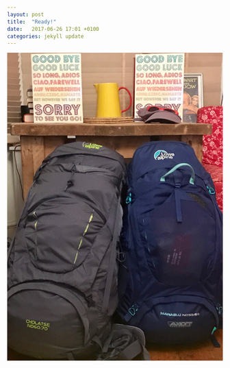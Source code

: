 ```yaml
---
layout: post
title:  "Ready!"
date:   2017-06-26 17:01 +0100
categories: jekyll update
---
```

<img src="https://raw.githubusercontent.com/tombye/trexit/gh-pages/assets/images/packedbags.jpg" />
